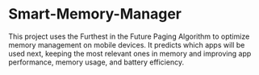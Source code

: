 # Smart-Memory-Manager
This project uses the Furthest in the Future Paging Algorithm to optimize memory management on mobile devices. It predicts which apps will be used next, keeping the most relevant ones in memory and improving app performance, memory usage, and battery efficiency.

